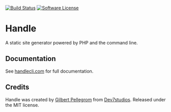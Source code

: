 [![Build Status](https://travis-ci.org/gilbitron/Handle.svg?branch=master)](https://travis-ci.org/gilbitron/Handle)
[![Software License](https://img.shields.io/badge/license-MIT-brightgreen.svg)](LICENSE)

# Handle

A static site generator powered by PHP and the command line.

## Documentation

See [handlecli.com](https://handlecli.com/) for full documentation.

## Credits

Handle was created by [Gilbert Pellegrom](http://gilbert.pellegrom.me) from
[Dev7studios](http://dev7studios.com). Released under the MIT license.